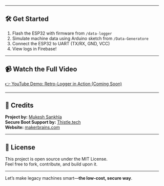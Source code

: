 
---

## 🛠️ Get Started

1. Flash the ESP32 with firmware from `/data-logger`
2. Simulate machine data using Arduino sketch from `/Data-Generatore`
3. Connect the ESP32 to UART (TX/RX, GND, VCC)
4. View logs in Firebase!

---

## 📹 Watch the Full Video

[👉 YouTube Demo: Retro-Logger in Action (Coming Soon)](https://www.youtube.com/@makerbrains)

---

## 📣 Credits

**Project by:** [Mukesh Sankhla](https://github.com/MukeshSankhla)  
**Secure Boot Support by:** [Thistle.tech](https://thistle.tech)  
**Website:** [makerbrains.com](https://makerbrains.com)

---

## 🧠 License

This project is open source under the MIT License.  
Feel free to fork, contribute, and build upon it.

---

Let’s make legacy machines smart—**the low-cost, secure way**.

